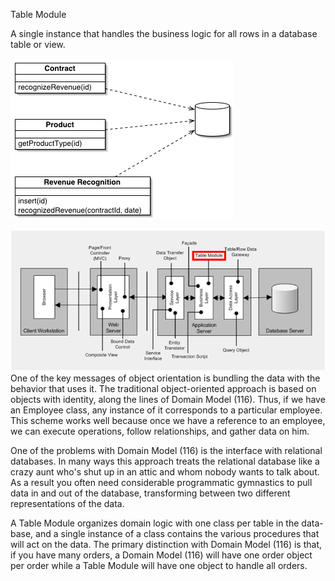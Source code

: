 ﻿Table Module

A single instance that handles the business logic for all rows in a database table or view.

![File](file.png)

![File2](file2.png)
One of the key messages of object orientation is bundling the data with the behavior that uses it. The traditional object-oriented approach is based on objects with identity, along the lines of Domain Model (116). Thus, if we have an Employee class, any instance of it corresponds to a particular employee. This scheme works well because once we have a reference to an employee, we can execute operations, follow relationships, and gather data on him.

One of the problems with Domain Model (116) is the interface with relational databases. In many ways this approach treats the relational database like a crazy aunt who's shut up in an attic and whom nobody wants to talk about. As a result you often need considerable programmatic gymnastics to pull data in and out of the database, transforming between two different representations of the data.

A Table Module organizes domain logic with one class per table in the data-base, and a single instance of a class contains the various procedures that will act on the data. The primary distinction with Domain Model (116) is that, if you have many orders, a Domain Model (116) will have one order object per order while a Table Module will have one object to handle all orders.
